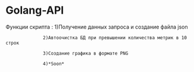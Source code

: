 # Golang-API

Функции скрипта : 1)Получение данных запроса и создание файла json

                  2)Автоочистка БД при превышении количества метрик в 10 строк
                  
                  3)Создание графика в формате PNG
                  
                  4)*Soon*
